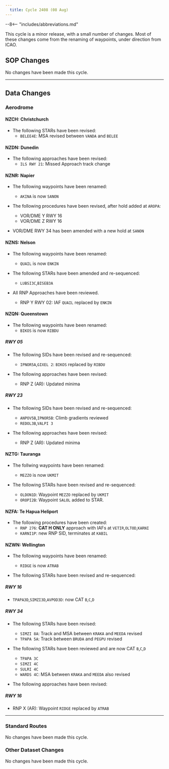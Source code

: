 ```yaml
---
  title: Cycle 2408 (08 Aug)
---
```


--8<-- "includes/abbreviations.md"

This cycle is a minor release, with a small number of changes. Most of these changes come from the renaming of waypoints, under direction from ICAO. 

## SOP Changes

No changes have been made this cycle.

-----

## Data Changes

### Aerodrome

#### NZCH: Christchurch

- The following STARs have been revised:
    - `BELEE4E`: MSA revised between `VANDA` and `BELEE`
  
#### NZDN: Dunedin

- The following approaches have been revised:
    - `ILS RWY 21`: Missed Approach track change


#### NZNR: Napier

- The following waypoints have been renamed:
    - `AKINA` is now `SANON`

- The following procedures have been revised, after hold added at `AROPA`:
    - VOR/DME Y RWY 16
    - VOR/DME Z RWY 16

- VOR/DME RWY 34 has been amended with a new hold at `SANON`

#### NZNS: Nelson

- The following waypoints have been renamed:
    - `QUAIL` is now `ENKIN`

- The following STARs have been amended and re-sequenced:
    - `LUBSI3C`,`BISEB3A`
  

- All RNP Approaches have been reviewed.
    - RNP Y RWY 02: IAF `QUAIL` replaced by `ENKIN`

#### NZQN: Queenstown

- The following waypoints have been renamed:
    - `BIKOS` is now `RIBDU`

##### RWY 05

- The following SIDs have been revised and re-sequenced: 
    - `IPNOR5A`,`GIXEL 2`: `BIKOS` replaced by `RIBDU`

- The following approaches have been revised:
    - RNP Z (AR): Updated minima

##### RWY 23

- The following SIDs have been revised and re-sequenced: 
    - `ANPOV5B`,`IPNOR5B`: Climb gradients reviewed 
    - `REDOL3B`,`VALPI 3`

- The following approaches have been revised:
    - RNP Z (AR): Updated minima

#### NZTG: Tauranga

- The follwing waypoints have been renamed:
    - `MEZZO` is now `UKMIT`

- The following STARs have been revised and re-sequenced:
    - `OLDON1D`: Waypoint `MEZZO` replaced by `UKMIT`
    - `OROPI2B`: Waypoint `SALOL` added to STAR.

#### NZFA: Te Hapua Heliport

- The following procedures have been created:
    - `RNP 276`: **CAT H ONLY** approach with IAFs at `VETIR`,`OLTOD`,`KARNI`
    - `KARNI1P`: new RNP SID, terminates at `KABIL`

#### NZWN: Wellington

- The following waypoints have been renamed:
    - `RIDGE` is now `ATRAB`

- The following STARs have been revised and re-sequenced:
  
##### RWY 16

- `TPAPA3D`,`SIMZI3D`,`AVPOD3D`: now CAT `B`,`C`,`D`


##### RWY 34

- The following STARs have been revised:
    - `SIMZI 8A`: Track and MSA between `KRAKA` and `MEEDA` revised
    - `TPAPA 5A`: Track between `BRUDA` and `PEGPU` revised

    
- The following STARs have been reviewed and are now CAT `B`,`C`,`D`
   - `TPAPA 3C`
   - `SIMZI 4C`
   - `SULRI 4C`
   - `WARDS 4C`: MSA between `KRAKA` and `MEEDA` also revised


- The following approaches have been revised:

##### RWY 16

- RNP X (AR): Waypoint `RIDGE` replaced by `ATRAB`

-----

### Standard Routes

No changes have been made this cycle.

### Other Dataset Changes

No changes have been made this cycle.

